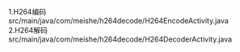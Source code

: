 1.H264编码 src/main/java/com/meishe/h264decode/H264EncodeActivity.java   
2.H264解码 src/main/java/com/meishe/h264decode/H264DecoderActivity.java 